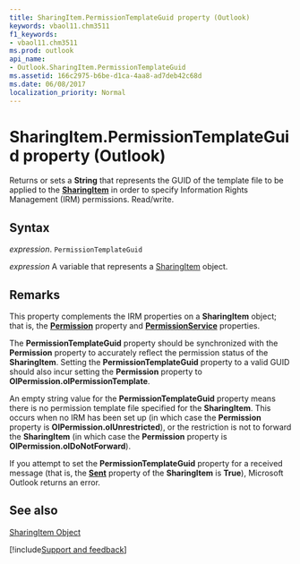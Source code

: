 ```yaml
---
title: SharingItem.PermissionTemplateGuid property (Outlook)
keywords: vbaol11.chm3511
f1_keywords:
- vbaol11.chm3511
ms.prod: outlook
api_name:
- Outlook.SharingItem.PermissionTemplateGuid
ms.assetid: 166c2975-b6be-d1ca-4aa8-ad7deb42c68d
ms.date: 06/08/2017
localization_priority: Normal
---
```



# SharingItem.PermissionTemplateGuid property (Outlook)

Returns or sets a  **String** that represents the GUID of the template file to be applied to the **[SharingItem](Outlook.SharingItem.md)** in order to specify Information Rights Management (IRM) permissions. Read/write.


## Syntax

_expression_. `PermissionTemplateGuid`

_expression_ A variable that represents a [SharingItem](Outlook.SharingItem.md) object.


## Remarks

This property complements the IRM properties on a  **SharingItem** object; that is, the **[Permission](Outlook.SharingItem.Permission.md)** property and **[PermissionService](Outlook.SharingItem.PermissionService.md)** properties.

The **PermissionTemplateGuid** property should be synchronized with the **Permission** property to accurately reflect the permission status of the **SharingItem**. Setting the **PermissionTemplateGuid** property to a valid GUID should also incur setting the **Permission** property to **OlPermission.olPermissionTemplate**.

An empty string value for the  **PermissionTemplateGuid** property means there is no permission template file specified for the **SharingItem**. This occurs when no IRM has been set up (in which case the **Permission** property is **OlPermission.olUnrestricted**), or the restriction is not to forward the **SharingItem** (in which case the **Permission** property is **OlPermission.olDoNotForward**).

If you attempt to set the  **PermissionTemplateGuid** property for a received message (that is, the **[Sent](Outlook.SharingItem.Sent.md)** property of the **SharingItem** is **True**), Microsoft Outlook returns an error.


## See also


[SharingItem Object](Outlook.SharingItem.md)

[!include[Support and feedback](~/includes/feedback-boilerplate.md)]